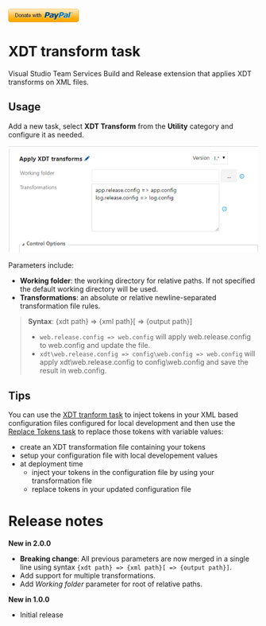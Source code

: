 [![Donate](images/donate.png)](https://www.paypal.me/grouchon/5)

# XDT transform task
Visual Studio Team Services Build and Release extension that applies XDT transforms on XML files.

## Usage
Add a new task, select **XDT Transform** from the **Utility** category and configure it as needed.

![XDT Transform parameters](images/task-parameters.png)

Parameters include:
- **Working folder**: the working directory for relative paths. If not specified the default working directory will be used.
- **Transformations**: an absolute or relative newline-separated transformation file rules.

> **Syntax**: {xdt path} => {xml path}[ => {output path}]  
>
> - `web.release.config => web.config` will apply web.release.config to web.config and update the file.  
> - `xdt\web.release.config => config\web.config => web.config` will apply xdt\web.release.config to config\web.config and save the result in web.config.

## Tips
You can use the [XDT tranform task](https://marketplace.visualstudio.com/items?itemName=qetza.xdttransform) to inject tokens in your XML based configuration files configured for local development and then use the [Replace Tokens task](https://marketplace.visualstudio.com/items?itemName=qetza.replacetokens) to replace those tokens with variable values:
- create an XDT transformation file containing your tokens
- setup your configuration file with local developement values
- at deployment time
  - inject your tokens in the configuration file by using your transformation file
  - replace tokens in your updated configuration file

# Release notes
**New in 2.0.0**
- **Breaking change**: All previous parameters are now merged in a single line using syntax `{xdt path} => {xml path}[ => {output path}]`.
- Add support for multiple transformations.
- Add _Working folder_ parameter for root of relative paths.

**New in 1.0.0**
- Initial release